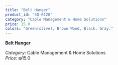 ```yaml
---
title: "Belt Hanger"
product_id: "3D-0120"
category: "Cable Management & Home Solutions"
price: 15.0
colors: "Green(olive), Brown Wood, Black, Gray."
---
```


**Belt Hanger**

*Category*: Cable Management & Home Solutions  
*Price*: ₪15.0

